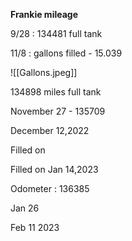     

**Frankie mileage**

9/28 : 134481 full tank

  

11/8 : gallons filled - 15.039 

  ![[Gallons.jpeg]]

134898 miles full tank

  

  

November 27 - 135709

  

December 12,2022

  

Filled on 

  

  

Filled on Jan 14,2023

  

Odometer : 136385

  

Jan 26

  

  

  

Feb 11 2023
